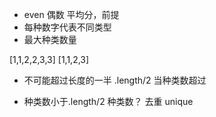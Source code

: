 - even  偶数   平均分，前提
- 每种数字代表不同类型
- 最大种类数量

[1,1,2,2,3,3]
[1,1,2,3]

- 不可能超过长度的一半  .length/2
   当种类数超过

- 种类数小于.length/2
   种类数？ 去重  unique